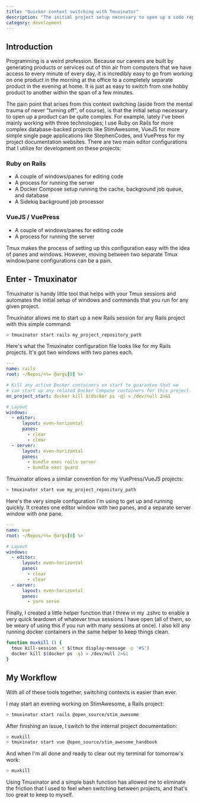 ```yaml
---
title: "Quicker context switching with Tmuxinator"
description: "The initial project setup necessary to open up a code repository can be quite complex. Tmuxinator is handy little tool that helps with your Tmux sessions and automates the initial setup of windows and commands that you run for any given project."
category: development
---
```


## Introduction

Programming is a weird profession. Because our careers are built by generating products or services out of thin air from computers that we have access to every minute of every day, it is incredibly easy to go from working on one product in the morning at the office to a completely separate product in the evening at home. It is just as easy to switch from one hobby product to another within the span of a few minutes.

The pain point that arises from this context switching (aside from the mental trauma of never "turning off", of course), is that the initial setup necessary to open up a product can be quite complex. For example, lately I've been mainly working with three technologies; I use Ruby on Rails for more complex database-backed projects like StimAwesome, VueJS for more simple single page applications like StephenCodes, and VuePress for my project documentation websites. There are two main editor configurations that I utilize for development on these projects:

### Ruby on Rails

- A couple of windows/panes for editing code
- A process for running the server
- A Docker Compose setup running the cache, background job queue, and database
- A Sidekiq background job processor

### VueJS / VuePress

- A couple of windows/panes for editing code
- A process for running the server

Tmux makes the process of setting up this configuration easy with the idea of panes and windows. However, moving between two separate Tmux window/pane configurations can be a pain.

## Enter - Tmuxinator

Tmuxinator is handy little tool that helps with your Tmux sessions and automates the initial setup of windows and commands that you run for any given project.

Tmuxinator allows me to start up a new Rails session for any Rails project with this simple command:

```bash
> tmuxinator start rails my_project_repository_path
```

Here's what the Tmuxinator configuration file looks like for my Rails projects. It's got two windows with two panes each.

```yaml
---
name: rails
root: ~/Repos/<%= @args[0] %>

# Kill any active Docker containers on start to guarantee that we
# can start up any related Docker Compose containers for this project.
on_project_start: docker kill $(docker ps -q) > /dev/null 2>&1

# Layout
windows:
  - editor:
      layout: even-horizontal
      panes:
        - clear
        - clear
  - server:
      layout: even-horizontal
      panes:
        - bundle exec rails server
        - bundle exec guard
```

Tmuxinator allows a similar convention for my VuePress/VueJS projects:

```bash
> tmuxinator start vue my_project_repository_path
```

Here's the very simple configuration I'm using to get up and running quickly. It creates one editor window with two panes, and a separate server window with one pane.

```yaml
---
name: vue
root: ~/Repos/<%= @args[0] %>

# Layout
windows:
  - editor:
      layout: even-horizontal
      panes:
        - clear
        - clear
  - server:
      layout: even-horizontal
      panes:
        - yarn serve
```

Finally, I created a little helper function that I threw in my .zshrc to enable a very quick teardown of whatever tmux sessions I have open (all of them, so be weary of using this if you run with many sessions at once). I also kill any running docker containers in the same helper to keep things clean.

```bash
function muxkill () {
  tmux kill-session -t $(tmux display-message -p '#S')
  docker kill $(docker ps -q) > /dev/null 2>&1
}
```

## My Workflow

With all of these tools together, switching contexts is easier than ever.

I may start an evening working on StimAwesome, a Rails project:

```bash
> tmuxinator start rails @open_source/stim_awesome
```

After finishing an issue, I switch to the internal project documentation:

```bash
> muxkill
> tmuxinator start vue @open_source/stim_awesome_handbook
```

And when I'm all done and ready to clear out my terminal for tomorrow's work:

```bash
> muxkill
```

Using Tmuxinator and a simple bash function has allowed me to eliminate the friction that I used to feel when switching between projects, and that's too great to keep to myself.
